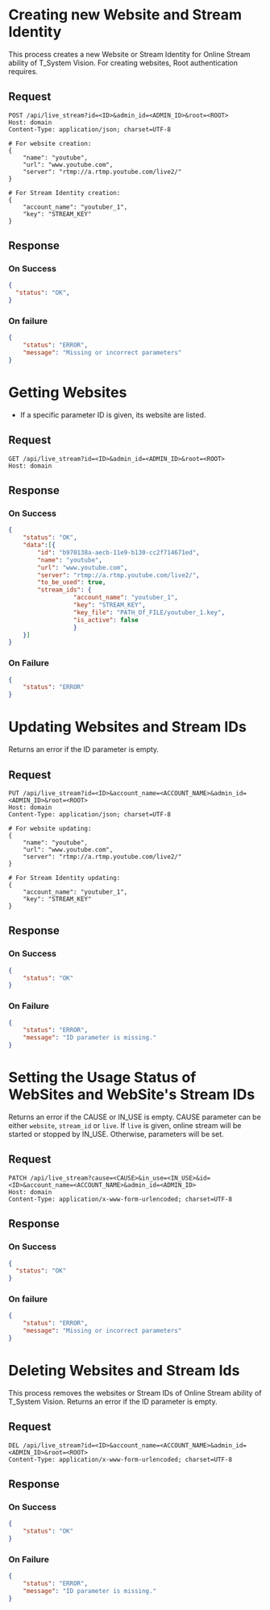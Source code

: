 # Creating new Website and Stream Identity

This process creates a new Website or Stream Identity for Online Stream ability of T_System Vision.
For creating websites, Root authentication requires. 

## Request
```http
POST /api/live_stream?id=<ID>&admin_id=<ADMIN_ID>&root=<ROOT>
Host: domain
Content-Type: application/json; charset=UTF-8

# For website creation:
{
    "name": "youtube",
    "url": "www.youtube.com",
    "server": "rtmp://a.rtmp.youtube.com/live2/"
}

# For Stream Identity creation:
{
    "account_name": "youtuber_1",
    "key": "STREAM_KEY"
}
```
## Response

### On Success
```json
{
  "status": "OK",
}
```

### On failure
```json
{
    "status": "ERROR",
    "message": "Missing or incorrect parameters"
}
```

# Getting Websites
- If a specific parameter ID is given, its website are listed.

## Request
```http
GET /api/live_stream?id=<ID>&admin_id=<ADMIN_ID>&root=<ROOT>
Host: domain
```

## Response
### On Success
```json
{
    "status": "OK",
    "data":[{
        "id": "b970138a-aecb-11e9-b130-cc2f714671ed",
        "name": "youtube",
        "url": "www.youtube.com",
        "server": "rtmp://a.rtmp.youtube.com/live2/",
        "to_be_used": true,
        "stream_ids": {
                  "account_name": "youtuber_1", 
                  "key": "STREAM_KEY", 
                  "key_file": "PATH_Of_FILE/youtuber_1.key", 
                  "is_active": false
                  }
    }]
}
```
### On Failure
```json
{
    "status": "ERROR"
}
```

# Updating Websites and Stream IDs
Returns an error if the ID parameter is empty.

## Request
```http
PUT /api/live_stream?id=<ID>&account_name=<ACCOUNT_NAME>&admin_id=<ADMIN_ID>&root=<ROOT>
Host: domain
Content-Type: application/json; charset=UTF-8

# For website updating:
{
    "name": "youtube",
    "url": "www.youtube.com",
    "server": "rtmp://a.rtmp.youtube.com/live2/"
}

# For Stream Identity updating:
{
    "account_name": "youtuber_1",
    "key": "STREAM_KEY"
}
```

## Response
### On Success
```json
{
    "status": "OK"
}
```

### On Failure
```json
{
    "status": "ERROR",
    "message": "ID parameter is missing."
}
```

# Setting the Usage Status of WebSites and WebSite's Stream IDs
Returns an error if the CAUSE or IN_USE is empty.
CAUSE parameter can be either `website`, `stream_id` or `live`. If `live` is given, online stream will be started or stopped by IN_USE. Otherwise, parameters will be set.

## Request
```http
PATCH /api/live_stream?cause=<CAUSE>&in_use=<IN_USE>&id=<ID>&account_name=<ACCOUNT_NAME>&admin_id=<ADMIN_ID>
Host: domain
Content-Type: application/x-www-form-urlencoded; charset=UTF-8
```
## Response

### On Success
```json
{
  "status": "OK"
}
```

### On failure
```json
{
    "status": "ERROR",
    "message": "Missing or incorrect parameters"
}
```

# Deleting Websites and Stream Ids
This process removes the websites or Stream IDs of Online Stream ability of T_System Vision.
Returns an error if the ID parameter is empty.


## Request
```http
DEL /api/live_stream?id=<ID>&account_name=<ACCOUNT_NAME>&admin_id=<ADMIN_ID>&root=<ROOT>
Content-Type: application/x-www-form-urlencoded; charset=UTF-8
```

## Response
### On Success
```json
{
    "status": "OK"
}
```
### On Failure
```json
{
    "status": "ERROR",
    "message": "ID parameter is missing."
}
```
